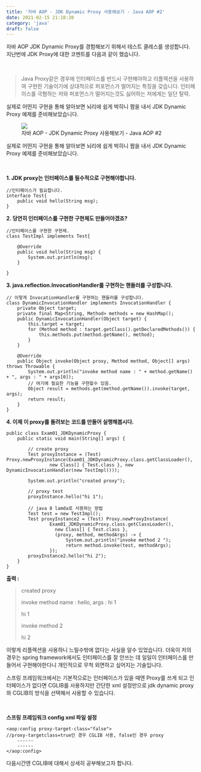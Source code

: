 ```yaml
---
title: '자바 AOP - JDK Dynamic Proxy 사용해보기 - Java AOP #2'
date: 2021-02-15 21:18:20
category: 'java'
draft: false
---
```


자바 AOP JDK Dynamic Proxy를 경험해보기 위해서 테스트 클레스를 생성합니다. 지난번에 JDK Proxy에 대한 코멘트를 다음과 같이 했습니다.

​

> Java Proxy같은 경우에 인터페이스를 반드시 구현해야하고 리플렉션을 사용하여 구현한 기술이기에 상대적으로 퍼포먼스가 떨어지는 특징을 갖습니다. 인터페이스를 극혐하는 저와 퍼포먼스가 떨어지는것도 싫어하는 저에게는 일단 탈락.

실제로 어떤지 구현을 통해 알아보면 뇌리에 쉽게 박히니 짬을 내서 JDK Dynamic Proxy 예제를 준비해보았습니다.

<figure class="imageblock alignCenter" data-lazy-src="" data-width="306" data-height="165" data-origin-width="0" data-origin-height="0" data-ke-mobilestyle="widthContent"><span data-url="https://blog.kakaocdn.net/dn/pm8qZ/btqXj8uocDT/hcvnxf44of0ta2V5Ba0IZk/img.png" data-lightbox="lightbox" data-alt="자바 AOP - JDK Dynamic Proxy 사용해보기 - Java AOP #2"><img src="https://blog.kakaocdn.net/dn/pm8qZ/btqXj8uocDT/hcvnxf44of0ta2V5Ba0IZk/img.png" srcset="https://img1.daumcdn.net/thumb/R1280x0/?scode=mtistory2&amp;fname=https%3A%2F%2Fblog.kakaocdn.net%2Fdn%2Fpm8qZ%2FbtqXj8uocDT%2Fhcvnxf44of0ta2V5Ba0IZk%2Fimg.png" data-lazy-src="" data-width="306" data-height="165" data-origin-width="0" data-origin-height="0" data-ke-mobilestyle="widthContent"></span><figcaption>자바 AOP - JDK Dynamic Proxy 사용해보기 - Java AOP #2</figcaption></figure>

실제로 어떤지 구현을 통해 알아보면 뇌리에 쉽게 박히니 짬을 내서 JDK Dynamic Proxy 예제를 준비해보았습니다.

​

**1\. JDK proxy는 인터페이스를 필수적으로 구현해야합니다.**

    //인터페이스가 필요합니다. 
    interface Test{
        public void hello(String msg);
    }

**2\. 당연히 인터페이스를 구현한 구현체도 만들어야겠죠?**

    //인터페이스를 구현한 구현체.
    class TestImpl implements Test{
    
        @Override
        public void hello(String msg) {
            System.out.println(msg);
        }
        
    }

**3\. java.reflection.InvocationHandler를 구현하는 핸들러를 구성합니다.**

    // 이렇게 InvocationHandler를 구현하는 핸들러를 구성합니다.
    class DynamicInvocationHandler implements InvocationHandler {
        private Object target;
        private final Map<String, Method> methods = new HashMap();
        public DynamicInvocationHandler(Object target) {
            this.target = target;
            for (Method method : target.getClass().getDeclaredMethods()) {
                this.methods.put(method.getName(), method);
            }
        }
    
        @Override
        public Object invoke(Object proxy, Method method, Object[] args) throws Throwable {
            System.out.println("invoke method name : " + method.getName() + ", args : " + args[0]);
            // 여기에 필요한 기능을 구현할수 있음.
            Object result = methods.get(method.getName()).invoke(target, args);
            return result;
        }
    }

**4\. 이제 이 proxy를 돌려보는 코드를 만들어 실행해봅시다.**

    public class Exam01_JDKDynamicProxy {
        public static void main(String[] args) {
    
            // create proxy
            Test proxyInstance = (Test) Proxy.newProxyInstance(Exam01_JDKDynamicProxy.class.getClassLoader(),
                    new Class[] { Test.class }, new DynamicInvocationHandler(new TestImpl()));
    
            System.out.println("created proxy");
    
            // proxy test
            proxyInstance.hello("hi 1");
            
            // java 8 lamda로 사용하는 방법
            Test test = new TestImpl();     
            Test proxyInstance2 = (Test) Proxy.newProxyInstance(
                    Exam01_JDKDynamicProxy.class.getClassLoader(), 
                      new Class[] { Test.class }, 
                      (proxy, method, methodArgs) -> { 
                          System.out.println("invoke method 2 ");
                          return method.invoke(test, methodArgs);
                    });
            proxyInstance2.hello("hi 2");
        }
    }
    

**출력 :**

> created proxy
> 
> invoke method name : hello, args : hi 1
> 
> hi 1
> 
> invoke method 2
> 
> hi 2

이렇게 리플렉션을 사용하니 느릴수밖에 없다는 사실을 알수 있었습니다. 더욱이 저의 경우는 spring framework에서도 인터페이스를 잘 안쓰는 데 일일이 인터페이스를 만들어서 구현해야한다니 개인적으로 무척 외면하고 싶어지는 기술입니다.

스프링 프레임워크에서는 기본적으로는 인터페이스가 있을 때엔 Proxy를 쓰게 되고 인터페이스가 없다면 CGLIB를 사용하지만 간단한 xml 설정만으로 jdk dynamic proxy와 CGLIB의 방식을 선택해서 사용할 수 있습니다.

​

**스프링 프레임워크 config xml 파일 설정**

    <aop:config proxy-target-class="false"> 
    //proxy-targetclass=true인 경우 CGLIB 사용, false인 경우 proxy
        ------   
        ------   
    </aop:config>

다음시간엔 CGLIB에 대해서 상세히 공부해보고자 합니다.
